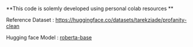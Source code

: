 **This code is solemly developed using personal colab resources **

Reference Dataset : 
https://huggingface.co/datasets/tarekziade/profanity-clean 

Hugging face Model : [roberta-base](https://huggingface.co/FacebookAI/roberta-base)
